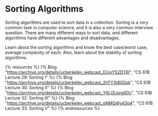 # Sorting Algorithms

Sorting algorithms are used to sort data in a collection. Sorting is a very common task in computer science, and it is also a very common interview question. There are many different ways to sort data, and different algorithms have different advantages and disadvantages.

Learn about the sorting algorithms and know the best case/worst case, average complexity of each. Also, learn about the stability of sorting algorithms.

{% resources %}
  {% Blog "https://archive.org/details/ucberkeley_webcast_EiUvYS2DT6I", "CS 61B Lecture 29: Sorting I" %}
  {% Blog "https://archive.org/details/ucberkeley_webcast_2hTY3t80Qsk", "CS 61B Lecture 30: Sorting II" %}
  {% Blog "https://archive.org/details/ucberkeley_webcast_Y6LOLpxg6Dc", "CS 61B Lecture 32: Sorting III" %}
  {% Blog "https://archive.org/details/ucberkeley_webcast_qNMQ4ly43p4", "CS 61B Lecture 33: Sorting V" %}
{% endresources %}
